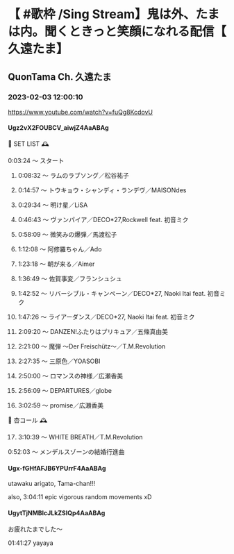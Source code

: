 # 【 #歌枠 /Sing Stream】鬼は外、たまは内。聞くときっと笑顔になれる配信【 久遠たま】

## QuonTama Ch. 久遠たま

### 2023-02-03 12:00:10

https://www.youtube.com/watch?v=fuQg8KcdovU

#### Ugz2vX2FOUBCV_aiwjZ4AaABAg

🥀 SET LIST 🕰



 0:03:24 ～ スタート

01. 0:08:32 ～ ラムのラブソング／松谷祐子



02. 0:14:57 ～ トウキョウ・シャンディ・ランデヴ／MAISONdes



03. 0:29:34 ～ 明け星／LiSA



04. 0:46:43 ～ ヴァンパイア／DECO*27,Rockwell feat. 初音ミク



05. 0:58:09 ～ 微笑みの爆弾／馬渡松子



06. 1:12:08 ～ 阿修羅ちゃん／Ado



07. 1:23:18 ～ 朝が来る／Aimer



08. 1:36:49 ～ 佐賀事変／フランシュシュ



09. 1:42:52 ～ リバーシブル・キャンペーン／DECO*27, Naoki Itai feat. 初音ミク



10. 1:47:26 ～ ライアーダンス／DECO*27, Naoki Itai feat. 初音ミク



11. 2:09:20 ～ DANZEN!ふたりはプリキュア／五條真由美



12. 2:21:00 ～ 魔弾 〜Der Freischütz〜／T.M.Revolution



13. 2:27:35 ～ 三原色／YOASOBI



14. 2:50:00 ～ ロマンスの神様／広瀬香美



15. 2:56:09 ～ DEPARTURES／globe



16. 3:02:59 ～ promise／広瀬香美



🥀 杏コール 🕰



17. 3:10:39 ～ WHITE BREATH／T.M.Revolution



0:52:03 ～ メンデルスゾーンの結婚行進曲



#### Ugx-fGHfAFJB6YPUrrF4AaABAg

utawaku arigato, Tama-chan!!!



also, 3:04:11 epic vigorous random movements xD



#### UgytTjNMBlcJLkZSlQp4AaABAg

お疲れたまでした～

01:41:27 yayaya

